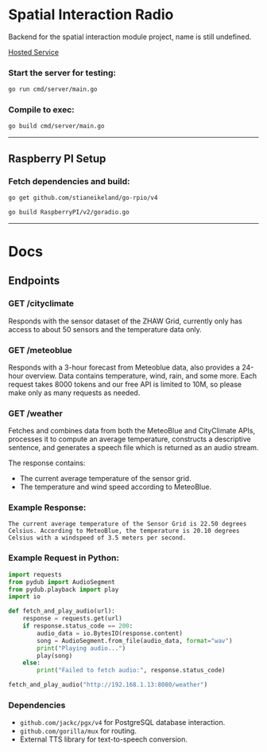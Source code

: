 # Spatial Interaction Radio

Backend for the spatial interaction module project, name is still undefined.

[Hosted Service](https://spatial-interaction.onrender.com)

### Start the server for testing:

```bash
go run cmd/server/main.go
```

### Compile to exec:

```bash
go build cmd/server/main.go
```

---

## Raspberry PI Setup

### Fetch dependencies and build:

```bash
go get github.com/stianeikeland/go-rpio/v4

go build RaspberryPI/v2/goradio.go
```

---

# Docs

## Endpoints

### **GET /cityclimate**

Responds with the sensor dataset of the ZHAW Grid, currently only has access to about 50 sensors and the temperature data only.

### **GET /meteoblue**

Responds with a 3-hour forecast from Meteoblue data, also provides a 24-hour overview. Data contains temperature, wind, rain, and some more. Each request takes 8000 tokens and our free API is limited to 10M, so please make only as many requests as needed.

### **GET /weather**

Fetches and combines data from both the MeteoBlue and CityClimate APIs, processes it to compute an average temperature, constructs a descriptive sentence, and generates a speech file which is returned as an audio stream.

The response contains:

- The current average temperature of the sensor grid.
- The temperature and wind speed according to MeteoBlue.

### Example Response:

```plaintext
The current average temperature of the Sensor Grid is 22.50 degrees Celsius. According to MeteoBlue, the temperature is 20.10 degrees Celsius with a windspeed of 3.5 meters per second.
```

### Example Request in Python:

```python
import requests
from pydub import AudioSegment
from pydub.playback import play
import io

def fetch_and_play_audio(url):
    response = requests.get(url)
    if response.status_code == 200:
        audio_data = io.BytesIO(response.content)
        song = AudioSegment.from_file(audio_data, format="wav")
        print("Playing audio...")
        play(song)
    else:
        print("Failed to fetch audio:", response.status_code)

fetch_and_play_audio("http://192.168.1.13:8080/weather")
```

### Dependencies

- `github.com/jackc/pgx/v4` for PostgreSQL database interaction.
- `github.com/gorilla/mux` for routing.
- External TTS library for text-to-speech conversion.
